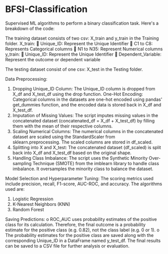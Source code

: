 # BFSI-Classification

Supervised ML algorithms to perform a binary classification task. Here's a breakdown of the code:

The training dataset consists of two csv: X_train and y_train in the Training folder. 
X_train:
	Unique_ID: Represent the Unique Identifier
	C1 to C8: Represents Categorical columns
	N1 to N35: Represent Numerical columns
y_train:
	Unique_ID: Represent the Unique Identifier
	Dependent_Variable: Represent the outcome or dependent variable

The testing dataset consist of one csv: X_test in the Testing folder.

Data Preprocessing:
1. Dropping Unique_ID Column: The Unique_ID column is dropped from X_df and X_test_df using the drop function.
One-Hot Encoding: Categorical columns in the datasets are one-hot encoded using pandas' get_dummies function, and the encoded data is stored back in X_df and X_test_df.
2. Imputation of Missing Values: The script imputes missing values in the concatenated dataset (concatenated_df = X_df + X_test_df) by filling them with the mean of their respective columns.
3. Scaling Numerical Columns: The numerical columns in the concatenated dataset are scaled using the StandardScaler from sklearn.preprocessing. The scaled columns are stored in df_scaled.
4. Splitting into X and X_test: The concatenated dataset (df_scaled) is split back into X_df and X_test_df based on the original shape.
5. Handling Class Imbalance: The script uses the Synthetic Minority Over-sampling Technique (SMOTE) from the imblearn library to handle class imbalance. It oversamples the minority class to balance the dataset.

Model Selection and Hyperparameter Tuning:
The scoring metrics used include precision, recall, F1-score, AUC-ROC, and accuracy.
The algorithms used are:
1. Logistic Regression
2. K-Nearest Neighbors (KNN)
3. Random Forest

Saving Predictions:
o	ROC_AUC uses probability estimates of the positive class for its calculation. Therefore, the final outcome is a probability estimate for the positive class (e.g. 0.82), not the class label (e.g. 0 or 1). 
o	The probability estimates for the positive class are saved along with the corresponding Unique_ID in a DataFrame named y_test_df. The final results can be saved to a CSV file for further analysis or evaluation.
